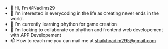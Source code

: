- 👋 Hi, I’m @Nadims29
- 👀 I’m interested in everycoding in the life as  creating never ends in the world.
- 🌱 I’m currently learning phython for game creation 
- 💞️ I’m looking to collaborate on phython and frontend web developement with APP Developement
- 📫 How to reach me you can mail me at shaikhnadim295@gmail.com

<!---
Nadims29/Nadims29 is a ✨ special ✨ repository because its `README.md` (this file) appears on your GitHub profile.
You can click the Preview link to take a look at your changes.
--->

